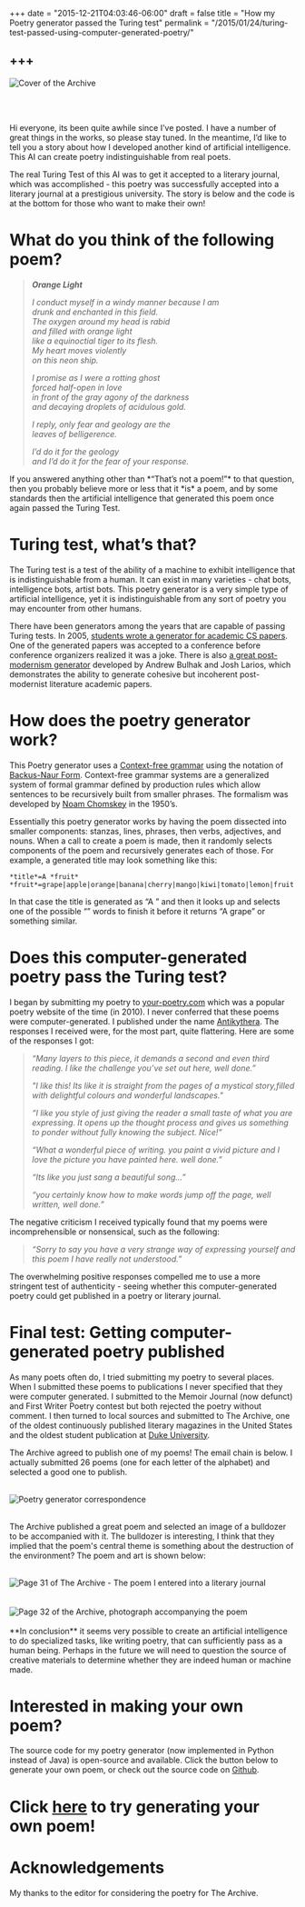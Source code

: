 +++
date = "2015-12-21T04:03:46-06:00"
draft = false
title = "How my Poetry generator passed the Turing test"
permalink = "/2015/01/24/turing-test-passed-using-computer-generated-poetry/"

+++
---
<script async src="//pagead2.googlesyndication.com/pagead/js/adsbygoogle.js"></script>
<!-- RPiAi -->
<ins class="adsbygoogle"
     style="display:block"
     data-ad-client="ca-pub-4947875154879707"
     data-ad-slot="3387397253"
     data-ad-format="auto"></ins>
<script>
(adsbygoogle = window.adsbygoogle || []).push({});
</script>

![Cover of the Archive](http://rpiai.com/assets/images/the_archive_cover.jpg)

<br><br>

Hi everyone, its been quite awhile since I’ve posted. I have a number of
great things in the works, so please stay tuned. In the meantime, I’d
like to tell you a story about how I developed another kind of
artificial intelligence. This AI can create poetry indistinguishable
from real poets.

The real Turing Test of this AI was to get it accepted to a literary
journal, which was accomplished - this poetry was successfully accepted
into a literary journal at a prestigious university. The story is below
and the code is at the bottom for those who want to make their own!

What do you think of the following poem?
========================================

<div id="poem">
<blockquote><p><strong><em>Orange Light</em></strong></p>
<p><em>I conduct myself in a windy manner because I am</em><br />
<em> drunk and enchanted in this field.</em><br />
<em> The oxygen around my head is rabid</em><br />
<em> and filled with orange light</em><br />
<em> like a equinoctial tiger to its flesh.</em><br />
<em> My heart moves violently</em><br />
<em> on this neon ship.</em></p>
<p><em>I promise as I were a rotting ghost</em><br />
<em> forced half-open in love</em><br />
<em> in front of the gray agony of the darkness</em><br />
<em> and decaying droplets of acidulous gold.</em></p>
<p><em>I reply, only fear and geology are the</em><br />
<em> leaves of belligerence.</em></p>
<p><em>I&#8217;d do it for the geology</em><br />
<em> and I&#8217;d do it for the fear of your response.</em></p></blockquote>
</div>
If you answered anything other than *“That’s not a poem!”* to that
question, then you probably believe more or less that it *is* a poem,
and by some standards then the artificial intelligence that generated
this poem once again passed the Turing Test.

Turing test, what’s that?
=========================

The Turing test is a test of the ability of a machine to exhibit
intelligence that is indistinguishable from a human. It can exist in
many varieties - chat bots, intelligence bots, artist bots. This poetry
generator is a very simple type of artificial intelligence, yet it is
indistinguishable from any sort of poetry you may encounter from other
humans.

There have been generators among the years that are capable of passing
Turing tests. In 2005, [students wrote a generator for academic CS
papers](http://pdos.csail.mit.edu/scigen/). One of the generated papers
was accepted to a conference before conference organizers realized it
was a joke. There is also [a great post-modernism
generator](http://www.elsewhere.org/pomo/) developed by Andrew Bulhak
and Josh Larios, which demonstrates the ability to generate cohesive but
incoherent post-modernist literature academic papers.

How does the poetry generator work?
===================================

This Poetry generator uses a [Context-free
grammar](https://en.wikipedia.org/wiki/Context-free_grammar) using the
notation of [Backus-Naur
Form](https://en.wikipedia.org/wiki/Backus%E2%80%93Naur_Form).
Context-free grammar systems are a generalized system of formal grammar
defined by production rules which allow sentences to be recursively
built from smaller phrases. The formalism was developed by [Noam
Chomskey](https://en.wikipedia.org/wiki/Noam_Chomsky) in the 1950’s.

Essentially this poetry generator works by having the poem dissected
into smaller components: stanzas, lines, phrases, then verbs,
adjectives, and nouns. When a call to create a poem is made, then it
randomly selects components of the poem and recursively generates each
of those. For example, a generated title may look something like this:

    *title*=A *fruit*
    *fruit*=grape|apple|orange|banana|cherry|mango|kiwi|tomato|lemon|fruit

In that case the title is generated as “A ” and then it looks up and
selects one of the possible “” words to finish it before it returns “A
grape” or something similar.

Does this computer-generated poetry pass the Turing test?
=========================================================

I began by submitting my poetry to
[your-poetry.com](http://www.your-poetry.com/index.php) which was a
popular poetry website of the time (in 2010). I never conferred that
these poems were computer-generated. I published under the name
[Antikythera](http://www.your-poetry.com/modules.php?name=Your_Account&op=userinfo&username=antikythera).
The responses I received were, for the most part, quite flattering. Here
are some of the responses I got:

> *“Many layers to this piece, it demands a second and even third
> reading. I like the challenge you’ve set out here, well done.”*
>
> *"I like this!* *Its like it is straight from the pages of a mystical
> story,filled with delightful colours and wonderful landscapes."*
>
> *“I like you style of just giving the reader a small taste of what you
> are expressing. It opens up the thought process and gives us something
> to ponder without fully knowing the subject. Nice!”*
>
> *“What a wonderful piece of writing. you paint a vivid picture and I
> love the picture you have painted here. well done.”*
>
> *“Its like you just sang a beautiful song…”*
>
> *“you certainly know how to make words jump off the page, well
> written, well done.”*

The negative criticism I received typically found that my poems were
incomprehensible or nonsensical, such as the following:

> *“Sorry to say you have a very strange way of expressing yourself and
> this poem I have really not understood.”*

The overwhelming positive responses compelled me to use a more stringent
test of authenticity - seeing whether this computer-generated poetry
could get published in a poetry or literary journal.

Final test: Getting computer-generated poetry published
=======================================================

As many poets often do, I tried submitting my poetry to several places.
When I submitted these poems to publications I never specified that they
were computer generated. I submitted to the Memoir Journal (now defunct)
and First Writer Poetry contest but both rejected the poetry without
comment. I then turned to local sources and submitted to The Archive,
one of the oldest continuously published literary magazines in the
United States and the oldest student publication at [Duke
University](https://dukearchive.wordpress.com/).

The Archive agreed to publish one of my poems! The email chain is below.
I actually submitted 26 poems (one for each letter of the alphabet) and
selected a good one to publish.

<br>
<div class="row">
<div class="col-md-3"></div>
<div class="col-md-6"><img src="http://{{ site.url }}{{ site.baseurl }}/assets/images/the_archive_email.jpg" alt="Poetry generator correspondence" class="img-responsive center-block"></div>
<div class="col-md-3"></div>
</div>
<br> 
           
The Archive published a great poem and selected an image of a bulldozer
to be accompanied with it. The bulldozer is interesting, I think that
they implied that the poem's central theme is something about the
destruction of the environment? The poem and art is shown below:

<br>
<div class="row">
<div class="col-md-3"></div>
<div class="col-md-6"><img src="http://{{ site.url }}{{ site.baseurl }}/assets/images/the_archive_pg31.jpg" alt="Page 31 of The Archive - The poem I entered into a literary journal" class="img-responsive center-block"></div>
<div class="col-md-3"></div>
</div>
<br>             
<br>
<div class="row">
<div class="col-md-3"></div>
<div class="col-md-6"><img src="http://{{ site.url }}{{ site.baseurl }}/assets/images/the_archive_pg32.jpg" alt="Page 32 of the Archive, photograph accompanying the poem" class="img-responsive center-block"></div>
<div class="col-md-3"></div>
</div>
<br>
**In conclusion** it seems very possible to create an artificial
intelligence to do specialized tasks, like writing poetry, that can
sufficiently pass as a human being. Perhaps in the future we will need
to question the source of creative materials to determine whether they
are indeed human or machine made.

**Interested in making your own poem?**
=======================================

The source code for my poetry generator (now implemented in Python
instead of Java) is open-source and available. Click the button below to
generate your own poem, or check out the source code on
[Github](https://github.com/schollz/poetry-generator).

Click [here](http://www.poetrygenerator.ninja) to try generating your own poem!
===============================================================================

Acknowledgements
================

My thanks to the editor for considering the poetry for The Archive.
